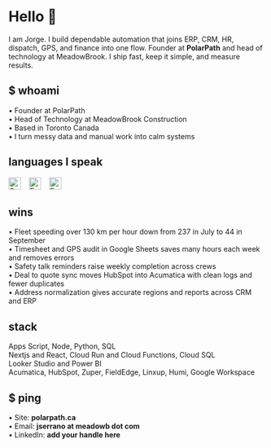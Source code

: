 # Hello 👋

I am Jorge. I build dependable automation that joins ERP, CRM, HR, dispatch, GPS, and finance into one flow. Founder at **PolarPath** and head of technology at MeadowBrook. I ship fast, keep it simple, and measure results.

## $ whoami
• Founder at PolarPath  
• Head of Technology at MeadowBrook Construction  
• Based in Toronto Canada  
• I turn messy data and manual work into calm systems

## languages I speak
<p>
  <img src="https://github.githubassets.com/images/icons/emoji/unicode/1f1ea-1f1f8.png?v8" alt="Spanish flag" height="24"> &nbsp;&nbsp;
  <img src="https://github.githubassets.com/images/icons/emoji/unicode/1f1ec-1f1e7.png?v8" alt="English flag" height="24"> &nbsp;&nbsp;
  <img src="https://github.githubassets.com/images/icons/emoji/unicode/1f1eb-1f1f7.png?v8" alt="French flag" height="24"> 
</p>

## wins
• Fleet speeding over 130 km per hour down from 237 in July to 44 in September  
• Timesheet and GPS audit in Google Sheets saves many hours each week and removes errors  
• Safety talk reminders raise weekly completion across crews  
• Deal to quote sync moves HubSpot into Acumatica with clean logs and fewer duplicates  
• Address normalization gives accurate regions and reports across CRM and ERP

## stack
Apps Script, Node, Python, SQL  
Nextjs and React, Cloud Run and Cloud Functions, Cloud SQL  
Looker Studio and Power BI  
Acumatica, HubSpot, Zuper, FieldEdge, Linxup, Humi, Google Workspace

## $ ping
• Site: **polarpath.ca**  
• Email: **jserrano at meadowb dot com**  
• LinkedIn: **add your handle here**
